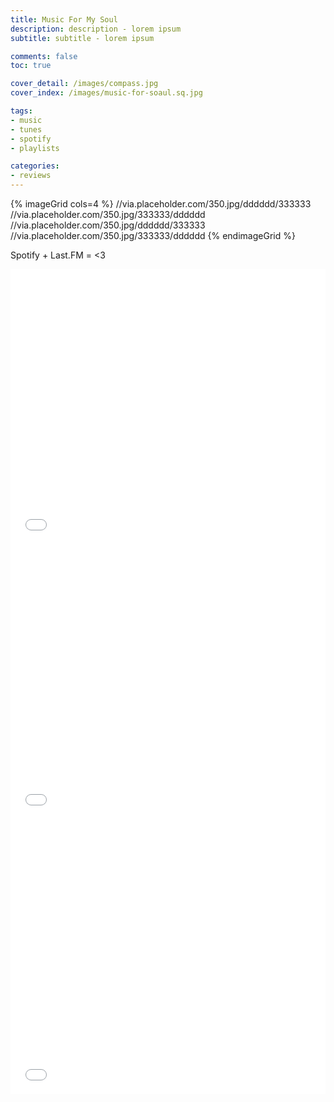 ```yaml
---
title: Music For My Soul
description: description - lorem ipsum
subtitle: subtitle - lorem ipsum

comments: false
toc: true

cover_detail: /images/compass.jpg
cover_index: /images/music-for-soaul.sq.jpg

tags:
- music
- tunes
- spotify
- playlists

categories:
- reviews
---
```


{% imageGrid cols=4 %}
//via.placeholder.com/350.jpg/dddddd/333333
//via.placeholder.com/350.jpg/333333/dddddd
//via.placeholder.com/350.jpg/dddddd/333333
//via.placeholder.com/350.jpg/333333/dddddd
{% endimageGrid %}


Spotify + Last.FM = <3

<iframe src="//open.spotify.com/embed/user/122371781/playlist/22DY5DrDFSRb2AiXh3c517" width="100%" height="440" frameborder="0" allowtransparency="true"></iframe>


<iframe src="//open.spotify.com/embed/user/122371781/playlist/22DY5DrDFSRb2AiXh3c517" width="100%" height="440" frameborder="0" allowtransparency="true"></iframe>


<iframe src="//open.spotify.com/embed/user/122371781/playlist/22DY5DrDFSRb2AiXh3c517" width="100%" height="440" frameborder="0" allowtransparency="true"></iframe>


 